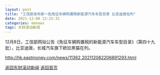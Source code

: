 ```yaml
---
layout: post
title: "工信部发布新一批免征车辆购置税新能源汽车车型目录 比亚迪唐在列"
date: 2021-12-08 12:21:31
categories: emnews
tags: 东财滚动新闻
---
```


12月8日，工信部网站公告《免征车辆购置税的新能源汽车车型目录》（第四十九批），比亚迪唐，长城汽车旗下欧拉黑猫在列。

<http://hk.eastmoney.com/news/11362,202112082206891293.html>

[返回东财滚动新闻](//finews.withounder.com/emnews/)
[返回首页](//finews.withounder.com/)